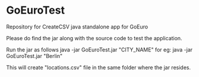 # GoEuroTest
Repository for CreateCSV java standalone app for GoEuro

Please do find the jar along with the source code to test the application.

Run the jar as follows 
java -jar GoEuroTest.jar "CITY_NAME"
for eg: java -jar GoEuroTest.jar "Berlin"

This will create "locations.csv" file in the same folder where the jar resides.
